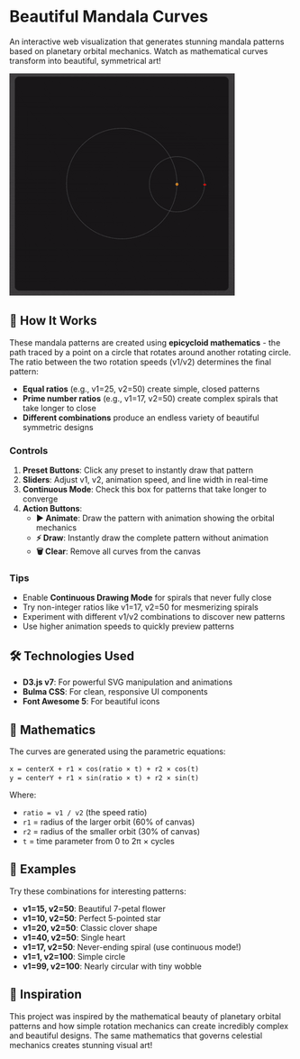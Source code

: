 # Beautiful Mandala Curves

An interactive web visualization that generates stunning mandala patterns based on planetary orbital mechanics. Watch as mathematical curves transform into beautiful, symmetrical art!

![7-petal](curve_7.gif)

## 🎨 How It Works

These mandala patterns are created using **epicycloid mathematics** - the path traced by a point on a circle that rotates around another rotating circle. The ratio between the two rotation speeds (v1/v2) determines the final pattern:

- **Equal ratios** (e.g., v1=25, v2=50) create simple, closed patterns
- **Prime number ratios** (e.g., v1=17, v2=50) create complex spirals that take longer to close
- **Different combinations** produce an endless variety of beautiful symmetric designs

### Controls

1. **Preset Buttons**: Click any preset to instantly draw that pattern
2. **Sliders**: Adjust v1, v2, animation speed, and line width in real-time
3. **Continuous Mode**: Check this box for patterns that take longer to converge
4. **Action Buttons**:
   - **▶️ Animate**: Draw the pattern with animation showing the orbital mechanics
   - **⚡ Draw**: Instantly draw the complete pattern without animation
   - **🗑️ Clear**: Remove all curves from the canvas


### Tips

- Enable **Continuous Drawing Mode** for spirals that never fully close
- Try non-integer ratios like v1=17, v2=50 for mesmerizing spirals
- Experiment with different v1/v2 combinations to discover new patterns
- Use higher animation speeds to quickly preview patterns

## 🛠️ Technologies Used

- **D3.js v7**: For powerful SVG manipulation and animations
- **Bulma CSS**: For clean, responsive UI components
- **Font Awesome 5**: For beautiful icons

## 📐 Mathematics

The curves are generated using the parametric equations:

```
x = centerX + r1 × cos(ratio × t) + r2 × cos(t)
y = centerY + r1 × sin(ratio × t) + r2 × sin(t)
```

Where:
- `ratio = v1 / v2` (the speed ratio)
- `r1` = radius of the larger orbit (60% of canvas)
- `r2` = radius of the smaller orbit (30% of canvas)
- `t` = time parameter from 0 to 2π × cycles

## 🎯 Examples

Try these combinations for interesting patterns:

- **v1=15, v2=50**: Beautiful 7-petal flower
- **v1=10, v2=50**: Perfect 5-pointed star
- **v1=20, v2=50**: Classic clover shape
- **v1=40, v2=50**: Single heart
- **v1=17, v2=50**: Never-ending spiral (use continuous mode!)
- **v1=1, v2=100**: Simple circle
- **v1=99, v2=100**: Nearly circular with tiny wobble

## 🌟 Inspiration

This project was inspired by the mathematical beauty of planetary orbital patterns and how simple rotation mechanics can create incredibly complex and beautiful designs. The same mathematics that governs celestial mechanics creates stunning visual art!


